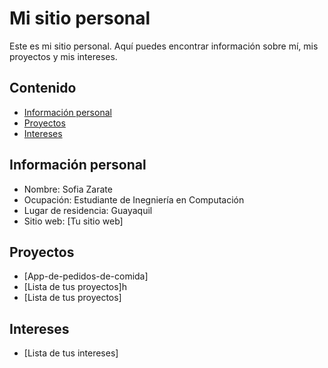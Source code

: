 # Mi sitio personal
Este es mi sitio personal. Aquí puedes encontrar información sobre mí, mis proyectos y mis intereses.
## Contenido
* [Información personal](#información-personal)
* [Proyectos](#proyectos)
* [Intereses](#intereses)
## Información personal
* Nombre: Sofia Zarate
* Ocupación: Estudiante de Inegniería en Computación
* Lugar de residencia: Guayaquil
* Sitio web: [Tu sitio web]
## Proyectos
* [App-de-pedidos-de-comida]
* [Lista de tus proyectos]h
* [Lista de tus proyectos]
## Intereses
* [Lista de tus intereses]
